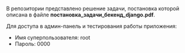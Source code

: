 В репозитории представлено решение задачи, постановка которой описана в файле **постановка_задачи_бекенд_django.pdf**.

Для доступа в админ-панель и тестирования работы приложения:
- Имя суперпользователя: root
- Пароль: 0000
